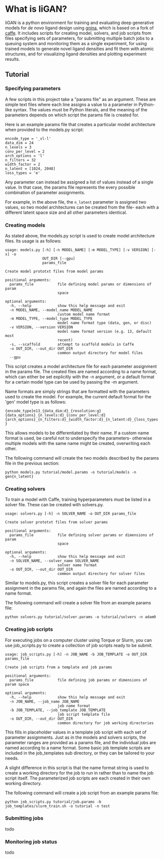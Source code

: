 # What is liGAN?

liGAN is a python environment for training and evaluating deep generative models for *de novo* ligand design using [gnina](https://github.com/gnina/gnina), which is based on a fork of [caffe](https://github.com/BVLC/caffe). It includes scripts for creating model, solvers, and job scripts from files specifying sets of parameters, for submitting multiple batch jobs to a queuing system and monitoring them as a single experiment, for using trained models to generate novel ligand densities and fit them with atomic structures, and for visualizing ligand densities and plotting experiment results.

## Tutorial

### Specifying parameters

A few scripts in this project take a "params file" as an argument. These are simple text files where each line assigns a value to a parameter in Python-like syntax. The values must be Python literals, and the meaning of the parameters depends on which script the params file is created for.

Here is an example params file that creates a particular model architecture when provided to the models.py script:
```
encode_type = '_vl-l'
data_dim = 24
n_levels = 3
conv_per_level = 2
arch_options = 'l'
n_filters = 32
width_factor = 2
n_latent = [1024, 2048]
loss_types = 'e'
```
Any parameter can instead be assigned a list of values instead of a single value. In that case, the params file represents the every possible combination of parameter assignments.

For example, in the above file, the `n_latent` parameter is assigned two values, so two model architectures can be created from the file- each with a different latent space size and all other parameters identical.

### Creating models

As stated above, the models.py script is used to create model architecture files. Its usage is as follows:
```
usage: models.py [-h] [-n MODEL_NAME] [-m MODEL_TYPE] [-v VERSION] [-s] -o
                 OUT_DIR [--gpu]
                 params_file

Create model prototxt files from model params

positional arguments:
  params_file           file defining model params or dimensions of param
                        space

optional arguments:
  -h, --help            show this help message and exit
  -n MODEL_NAME, --model_name MODEL_NAME
                        custom model name format
  -m MODEL_TYPE, --model_type MODEL_TYPE
                        model name format type (data, gen, or disc)
  -v VERSION, --version VERSION
                        model name format version (e.g. 13, default most
                        recent)
  -s, --scaffold        attempt to scaffold models in Caffe
  -o OUT_DIR, --out_dir OUT_DIR
                        common output directory for model files
  --gpu
```
This script creates a model architecture file for each parameter assignment in the params file. The created files are named according to a name format, which can either be set explicitly with the -n argument, or a default format for a certain model type can be used by passing the -m argument.

Name formats are simply strings that are formatted with the parameters used to create the model. For example, the current default format for the 'gen' model type is as follows:

`{encode_type}e13_{data_dim:d}_{resolution:g}{data_options}_{n_levels:d}_{conv_per_level:d}{arch_options}_{n_filters:d}_{width_factor:d}_{n_latent:d}_{loss_types}`

This allows models to be differentiated by their name. If a custom name format is used, be careful not to underspecify the parameters- otherwise multiple models with the same name might be created, overwriting each other.

The following command will create the two models described by the params file in the previous section:

`python models.py tutorial/model.params -o tutorial/models -n gen{n_latent}`

### Creating solvers

To train a model with Caffe, training hyperparameters must be listed in a solver file. These can be created with solvers.py.

```
usage: solvers.py [-h] -n SOLVER_NAME -o OUT_DIR params_file

Create solver prototxt files from solver params

positional arguments:
  params_file           file defining solver params or dimensions of param
                        space

optional arguments:
  -h, --help            show this help message and exit
  -n SOLVER_NAME, --solver_name SOLVER_NAME
                        solver name format
  -o OUT_DIR, --out_dir OUT_DIR
                        common output directory for solver files
```
Similar to models.py, this script creates a solver file for each parameter assignment in the params file, and again the files are named according to a name format.

The following command will create a solver file from an example params file:

`python solvers.py tutorial/solver.params -o tutorial/solvers -n adam0`

### Creating job scripts

For executing jobs on a computer cluster using Torque or Slurm, you can use job_scripts.py to create a collection of job scripts ready to be submit.

```
usage: job_scripts.py [-h] -n JOB_NAME -b JOB_TEMPLATE -o OUT_DIR params_file

Create job scripts from a template and job params

positional arguments:
  params_file           file defining job params or dimensions of param space

optional arguments:
  -h, --help            show this help message and exit
  -n JOB_NAME, --job_name JOB_NAME
                        job name format
  -b JOB_TEMPLATE, --job_template JOB_TEMPLATE
                        job script template file
  -o OUT_DIR, --out_dir OUT_DIR
                        common directory for job working directories
```
This fills in placeholder values in a template job script with each set of parameter assignments. Just as in the models and solvers scripts, the parameter ranges are provided as a params file, and the individual jobs are named according to a name format. Some basic job template scripts are included in the job_templates sub directory, or they can be tailored to your needs.

A slight difference in this script is that the name format string is used to create a working directory for the job to run in rather than to name the job script itself. The parameterized job scripts are each created in their own working directory.

The following command will create a job script from an example params file:

`python job_scripts.py tutorial/job.params -b job_templates/slurm_train.sh -o tutorial -n test`

### Submitting jobs
todo

### Monitoring job status

todo